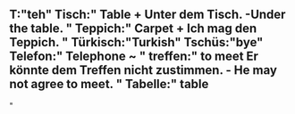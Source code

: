 T:"teh"
Tisch:"
Table
+
Unter dem Tisch. -Under the table.
"
Teppich:"
Carpet
+
Ich mag den Teppich.
"
Türkisch:"Turkish"
Tschüs:"bye"
Telefon:"
Telephone
~
"
treffen:"
to meet
Er könnte dem Treffen nicht zustimmen. - He may not agree to meet.
"
Tabelle:"
table
-
"